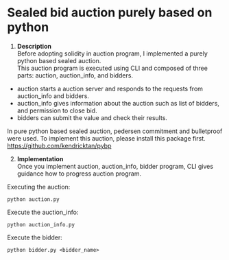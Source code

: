 # Sealed bid auction purely based on python

1. **Description**  
Before adopting solidity in auction program, I implemented a purely python based sealed auction.  
This auction program is executed using CLI and composed of three parts: auction, auction_info, and bidders.
- auction starts a auction server and responds to the requests from auction_info and bidders.
- auction_info gives information about the auction such as list of bidders, and permission to close bid.
- bidders can submit the value and check their results. 

In pure python based sealed auction, pedersen commitment and bulletproof were used.
To implement this auction, please install this package first.   
https://github.com/kendricktan/pybp



2. **Implementation**   
Once you implement auction, auction_info, bidder program, CLI gives guidance how to progress auction program.   

Executing the auction: 
```
python auction.py
```

Execute the auction_info:
```
python auction_info.py
```

Execute the bidder:
```
python bidder.py <bidder_name>
```
